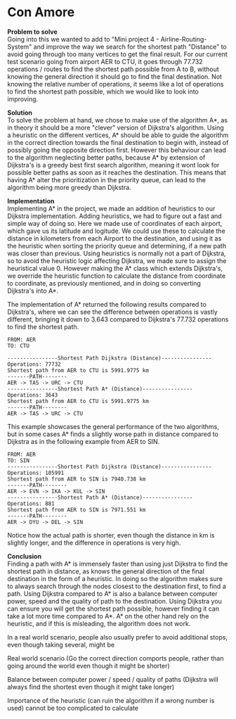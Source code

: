 # Con Amore

**Problem to solve**   
Going into this we wanted to add to "Mini project 4 - Airline-Routing-System" and improve the way we search for the shortest path "Distance" to avoid going through too many vertices to get the final result. For our current test scenario going from airport AER to CTU, it goes through 77.732 operations  / routes to find the shortest path possible from A to B, without knowing the general direction it should go to find the final destination. Not knowing the relative number of operations, it seems like a lot of operations to find the shortest path possible, which we would like to look into improving.

**Solution**   
To solve the problem at hand,  we chose to make use of the algorithm A*, as in theory it should be a more "clever" version of Dijkstra's algorithm. Using a heuristic on the different vertices, A* should be able to guide the algorithm in the correct direction towards the final destination to begin with, instead of possibly going the opposite direction first. However this behaviour can lead to the algorithm neglecting better paths, because A* by extension of Dijkstra's is a greedy best first search algorithm, meaning it wont look for possible better paths as soon as it reaches the destination. This means that having A* alter the prioritization in the priority queue, can lead to the algorithm being more greedy than Dijkstra.

**Implementation**   
Implementing A* in the project, we made an addition of heuristics to our Dijkstra implementation. Adding heuristics, we had to figure out a fast and simple way of doing so. Here we made use of coordinates of each airport, which gave us its latitude and logitude. We could use these to calculate the distance in kilometers from each Airport to the destination, and using it as the heuristic when sorting the priority queue and determining, if a new path was closer than previous. Using heuristics is normally not a part of Dijkstra, so to avoid the heuristic logic affecting Dijkstra, we made sure to assign the heuristical value 0. However making the A* class which extends Dijkstra's, we override the heuristic function to calculate the distance from coordinate to coordinate, as previously mentioned, and in doing so converting Dijkstra's into A*.

The implementation of A* returned the following results compared to Dijkstra's, where we can see the difference between operations is vastly different, bringing it down to 3.643 compared to Dijkstra's 77.732 operations to find the shortest path.
```
FROM: AER
TO: CTU

----------------Shortest Path Dijkstra (Distance)----------------
Operations: 77732
Shortest path from AER to CTU is 5991.9775 km
-------PATH--------
AER -> TAS -> URC -> CTU
----------------Shortest Path A* (Distance)----------------
Operations: 3643
Shortest path from AER to CTU is 5991.9775 km
-------PATH--------
AER -> TAS -> URC -> CTU
```
This example showcases the general performance of the two algorithms, but in some cases A* finds a slightly worse path in distance compared to Dijkstra as in the following example from AER to SIN.
```
FROM: AER
TO: SIN
----------------Shortest Path Dijkstra (Distance)----------------
Operations: 105991
Shortest path from AER to SIN is 7940.738 km
-------PATH--------
AER -> EVN -> IKA -> KUL -> SIN
----------------Shortest Path A* (Distance)----------------
Operations: 881
Shortest path from AER to SIN is 7971.551 km
-------PATH--------
AER -> DYU -> DEL -> SIN
```
Notice how the actual path is shorter, even though the distance in km is slightly longer, and the difference in operations is very high.

**Conclusion**   
Finding a path with A* is immensely faster than using just Dijkstra to find the shortest path in distance, as knows the general direction of the final destination in the form of a heuristic. In doing so the algorithm makes sure to always search through the nodes closest to the destination first, to find a path. Using Dijkstra compared to A* is also a balance between computer power, speed and the quality of path to the destination. Using Dijkstra you can ensure you will get the shortest path possible, however finding it can take a lot more time compared to A*. A* on the other hand rely on the heuristic, and if this is misleading, the algorithm does not work.

In a real world scenario, people also usually prefer to avoid additional stops, even though taking several, might be  

Real world scenario (Go the correct direction comports people, rather than going around the world even though it might be shorter)

Balance between computer power / speed / quality of paths (Dijkstra will always find the shortest even though it might take longer)

Importance of the heuristic (can ruin the algorithm if a wrong number is used)
cannot be too complicated to calculate
